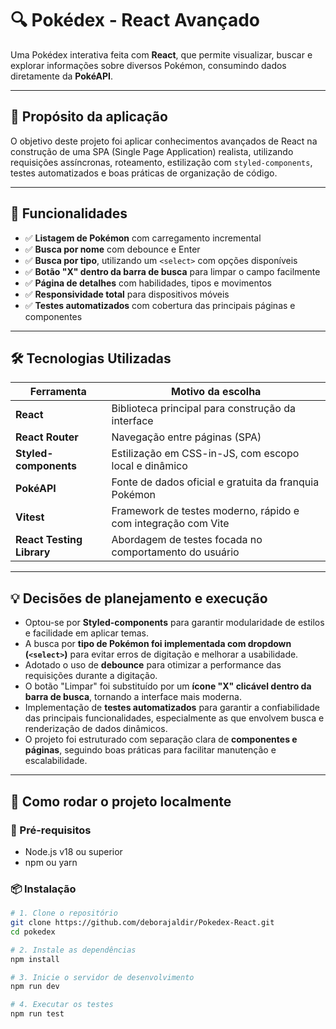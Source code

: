 # 🔍 Pokédex - React Avançado

Uma Pokédex interativa feita com **React**, que permite visualizar, buscar e explorar informações sobre diversos Pokémon, consumindo dados diretamente da **PokéAPI**.

---

## 🎯 Propósito da aplicação

O objetivo deste projeto foi aplicar conhecimentos avançados de React na construção de uma SPA (Single Page Application) realista, utilizando requisições assíncronas, roteamento, estilização com `styled-components`, testes automatizados e boas práticas de organização de código.

---

## 🧠 Funcionalidades

- ✅ **Listagem de Pokémon** com carregamento incremental
- ✅ **Busca por nome** com debounce e Enter
- ✅ **Busca por tipo**, utilizando um `<select>` com opções disponíveis
- ✅ **Botão "X" dentro da barra de busca** para limpar o campo facilmente
- ✅ **Página de detalhes** com habilidades, tipos e movimentos
- ✅ **Responsividade total** para dispositivos móveis
- ✅ **Testes automatizados** com cobertura das principais páginas e componentes

---

## 🛠️ Tecnologias Utilizadas

| Ferramenta | Motivo da escolha |
|-----------|-------------------|
| **React** | Biblioteca principal para construção da interface |
| **React Router** | Navegação entre páginas (SPA) |
| **Styled-components** | Estilização em CSS-in-JS, com escopo local e dinâmico |
| **PokéAPI** | Fonte de dados oficial e gratuita da franquia Pokémon |
| **Vitest** | Framework de testes moderno, rápido e com integração com Vite |
| **React Testing Library** | Abordagem de testes focada no comportamento do usuário |

---

## 💡 Decisões de planejamento e execução

- Optou-se por **Styled-components** para garantir modularidade de estilos e facilidade em aplicar temas.
- A busca por **tipo de Pokémon foi implementada com dropdown (`<select>`)** para evitar erros de digitação e melhorar a usabilidade.
- Adotado o uso de **debounce** para otimizar a performance das requisições durante a digitação.
- O botão "Limpar" foi substituído por um **ícone "X" clicável dentro da barra de busca**, tornando a interface mais moderna.
- Implementação de **testes automatizados** para garantir a confiabilidade das principais funcionalidades, especialmente as que envolvem busca e renderização de dados dinâmicos.
- O projeto foi estruturado com separação clara de **componentes e páginas**, seguindo boas práticas para facilitar manutenção e escalabilidade.

---

## 🚀 Como rodar o projeto localmente

### 🔄 Pré-requisitos
- Node.js v18 ou superior
- npm ou yarn

### 📦 Instalação

```bash
# 1. Clone o repositório
git clone https://github.com/deborajaldir/Pokedex-React.git
cd pokedex

# 2. Instale as dependências
npm install

# 3. Inicie o servidor de desenvolvimento
npm run dev

# 4. Executar os testes
npm run test
